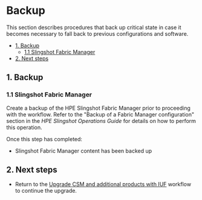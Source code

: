 # Backup

This section describes procedures that back up critical state in case it becomes necessary to fall back to previous configurations and software.

- [1. Backup](#1-backup)
    - [1.1 Slingshot Fabric Manager](#11-slingshot-fabric-manager)
- [2. Next steps](#2-next-steps)

## 1. Backup

### 1.1 Slingshot Fabric Manager

Create a backup of the HPE Slingshot Fabric Manager prior to proceeding with the workflow. Refer to the "Backup of a Fabric Manager configuration" section in the _HPE Slingshot Operations Guide_
for details on how to perform this operation.

Once this step has completed:

- Slingshot Fabric Manager content has been backed up

## 2. Next steps

- Return to the [Upgrade CSM and additional products with IUF](upgrade_csm_and_additional_products_with_iuf.md)
  workflow to continue the upgrade.
